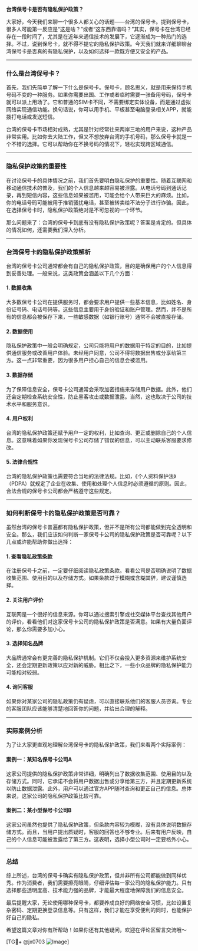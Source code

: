 **台湾保号卡是否有隐私保护政策？**

大家好，今天我们来聊一个很多人都关心的话题——台湾的保号卡。提到保号卡，很多人可能第一反应是“这是啥？”或者“这东西靠谱吗？”其实，保号卡在台湾已经存在一段时间了，尤其是在近年来通信技术的发展下，它逐渐成为一种热门的选择。不过，说到保号卡，就不得不提它的隐私保护政策。今天我们就来详细聊聊台湾保号卡是否真的有隐私保护，以及如何选择一款既方便又安全的产品。

---

### 什么是台湾保号卡？

首先，我们先简单了解一下什么是保号卡。保号卡，顾名思义，就是用来保持手机号码不变的一种服务。如果你需要出国、工作或者临时需要一张备用号码，保号卡就可以派上用场了。它和普通的SIM卡不同，不需要绑定实体设备，而是通过虚拟网络实现通信功能。换句话说，你可以用手机、平板甚至电脑登录相关APP，就能拨打电话或发送短信。

台湾的保号卡市场相对成熟，尤其是针对经常往来两岸三地的用户来说，这种产品非常实用。比如你去大陆工作，但又不想放弃台湾的手机号码，那么保号卡就是一个不错的选择。它可以帮助你在不换号码的情况下，轻松实现跨区域通信。

---

### 隐私保护政策的重要性

在讨论保号卡的具体情况之前，我们首先要明白隐私保护的重要性。随着互联网和移动通信技术的普及，我们的个人信息越来越容易被泄露。从电话号码到通话记录，再到短信内容，这些信息如果被滥用，可能会给个人带来巨大的麻烦。比如，你的电话号码可能被用于推销骚扰电话，甚至被转卖给不法分子进行诈骗。因此，在选择保号卡时，隐私保护政策绝对是不可忽视的一个环节。

那么问题来了：台湾的保号卡到底有没有隐私保护政策呢？答案是肯定的。但具体的情况如何，还需要我们深入分析。

---

### 台湾保号卡的隐私保护政策解析

台湾的保号卡公司通常都会有自己的隐私保护政策，目的是确保用户的个人信息得到妥善处理。一般来说，这类政策会涵盖以下几个方面：

#### 1. **数据收集**
大多数保号卡公司在提供服务时，都会要求用户提供一些基本信息，比如姓名、身份证号码、电话号码等。这些信息主要用于身份验证和账户管理。然而，并不是所有的信息都会被保存下来，一些敏感数据（如银行账号）通常不会被直接存储。

#### 2. **数据使用**
隐私保护政策中一般会明确规定，公司只能将用户的数据用于特定的目的，比如提供通信服务或改善用户体验。未经用户同意，公司不得将数据出售或分享给第三方。这一点非常重要，因为很多用户担心自己的信息会被滥用。

#### 3. **数据存储**
为了保障信息安全，保号卡公司通常会采取加密措施来存储用户数据。此外，他们还会定期检查系统安全性，防止黑客攻击或数据泄露。当然，这也取决于公司的技术水平和服务意识。

#### 4. **用户权利**
台湾的隐私保护政策还赋予用户一定的权利，比如查询、更正或删除自己的个人信息。这意味着如果你发现保号卡公司存储了错误的信息，可以主动联系客服要求修改。

#### 5. **法律合规性**
台湾的隐私保护政策也需要符合当地的法律法规。比如，《个人资料保护法》（PDPA）就规定了企业在收集、使用和处理个人信息时必须遵循的原则。因此，合法合规的保号卡公司都会严格遵守这些规定。

---

### 如何判断保号卡的隐私保护政策是否可靠？

虽然台湾的保号卡普遍都有隐私保护政策，但并不是所有公司都能做到完全透明和安全。那么，我们应该如何判断一家保号卡公司的隐私保护政策是否可靠呢？以下几点或许能帮助你做出选择：

#### 1. **查看隐私政策条款**
在注册保号卡之前，一定要仔细阅读隐私政策条款。看看公司是否明确说明了数据收集范围、使用目的以及存储方式。如果条款过于模糊或含糊其辞，建议谨慎选择。

#### 2. **关注用户评价**
互联网是一个很好的信息来源。你可以通过搜索引擎或社交媒体平台查找其他用户的评价，看看他们对这家保号卡公司的隐私保护政策是否满意。如果有大量负面评论，那么你需要多加小心。

#### 3. **选择知名品牌**
大品牌通常会有更完善的隐私保护机制。它们不仅会投入更多资源来维护系统安全，还会定期更新政策以应对新的威胁。相比之下，一些小众品牌的隐私保护能力可能相对较弱。

#### 4. **询问客服**
如果你对某家公司的隐私政策仍有疑虑，可以直接联系他们的客服人员咨询。专业的客服团队应该能够清楚地回答你的问题，并给出合理的解释。

---

### 实际案例分析

为了让大家更直观地理解台湾保号卡的隐私保护政策，我们来看两个实际案例：

#### 案例一：某知名保号卡公司A
这家公司提供的隐私保护政策非常详细，明确列出了数据收集范围、使用目的以及存储方式。同时，它承诺不会将用户数据出售或分享给第三方，并且定期更新系统以防止数据泄露。此外，用户可以通过官方APP随时查询和更正自己的信息。总体来说，这家公司的隐私保护政策比较可靠。

#### 案例二：某小型保号卡公司B
这家公司虽然也提供了隐私保护政策，但条款内容较为模糊，没有具体说明数据存储方式。而且，当用户提出质疑时，客服的回答也不够专业。后来有用户反映，自己的个人信息可能被泄露给了第三方。这表明，选择小型公司时一定要格外小心。

---

### 总结

综上所述，台湾的保号卡确实有隐私保护政策，但并非所有公司都能做到同样优秀。作为消费者，我们需要擦亮眼睛，仔细评估每一家公司的隐私保护能力。只有选择那些透明度高、技术能力强的品牌，才能最大程度地保障我们的信息安全。

最后提醒大家，无论使用哪种保号卡，都要养成良好的网络安全习惯，比如设置复杂密码、定期更换登录信息等。只有这样，我们才能在享受便利的同时，也能保护好自己的隐私。

希望这篇文章对你有所帮助！如果你还有其他疑问，欢迎在评论区留言交流哦～

[TG💪+ @jx0703 ![Image](https://github.com/user-attachments/assets/dbca1d08-cadb-493c-b0ec-ad6f7a83f270)]